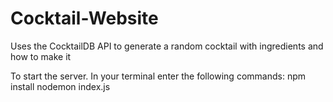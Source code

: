 # Cocktail-Website
Uses the CocktailDB API to generate a random cocktail with ingredients and how to make it


To start the server. In your terminal enter the following commands:
npm install 
nodemon index.js
